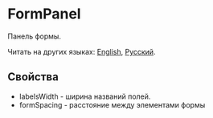 # FormPanel

Панель формы.

Читать на других языках: [English](README.md), [Русский](README.ru.md).

## Свойства

- labelsWidth - ширина названий полей.
- formSpacing - расстояние между элементами формы